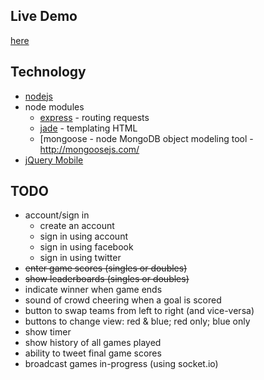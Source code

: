 Live Demo
---------
[here](http://fooscore.nodester.com/)

Technology
----------
* [nodejs](http://nodejs.org/)
* node modules
    * [express](http://expressjs.com/) - routing requests
    * [jade](http://jade-lang.com/) - templating HTML
    * [mongoose - node MongoDB object modeling tool - http://mongoosejs.com/  
* [jQuery Mobile](http://jquerymobile.com/)

TODO
----
* account/sign in
  * create an account
  * sign in using account
  * sign in using facebook
  * sign in using twitter
* <strike>enter game scores (singles or doubles)</strike>
* <strike>show leaderboards (singles or doubles)</strike>
* indicate winner when game ends
* sound of crowd cheering when a goal is scored
* button to swap teams from left to right (and vice-versa)
* buttons to change view: red & blue; red only; blue only
* show timer
* show history of all games played
* ability to tweet final game scores
* broadcast games in-progress (using socket.io)

